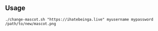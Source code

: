 ## Usage

`./change-mascot.sh "https://ihatebeinga.live" myusername mypassword /path/to/new/mascot.png`
